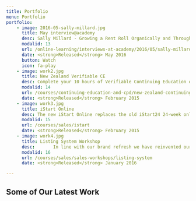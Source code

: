 ```yaml
---
title: Portfolio
menu: Portfolio
portfolio:
    - image: 2016-05-sally-millard.jpg
      title: May interview@academy
      desc: Sally Millard - Growing a Rent Roll Organically and Through Acquisition
      modalid: 13
      url: /online-learning/interviews-at-academy/2016/05/sally-millard#pk_campaign=Web-2016-05
      date: <strong>Released</strong> May 2016
      button: Watch
      icon: fa-play
    - image: work2.jpg
      title: New Zealand Verifiable CE
      desc: Complete your 10 hours of Verifiable Continuing Education online for $69 (inc. GST).
      modalid: 14
      url: /courses/continuing-education-and-cpd/new-zealand-continuing-education
      date: <strong>Released</strong> February 2015
    - image: work3.jpg
      title: iStart Online
      desc: The new iStart Online replaces the old iStart24 24-week online programme. We have refined and updated the new iStart making it faster and easier to complete.
      modalid: 15
      url: /courses/sales/istart
      date: <strong>Released</strong> February 2015
    - image: work4.jpg
      title: Listing System Workshop
      desc: ￼￼￼￼￼￼In line with our brand refresh we have reinvented our listing system and the products that sit within this range. Join us at the Academy to witness the transformation from the old to the new listing system and learn how to implement the new products into your business.
      modalid: 16
      url: /courses/sales/sales-workshops/listing-system
      date: <strong>Released</strong> January 2016

---
```


## Some of Our Latest Work
